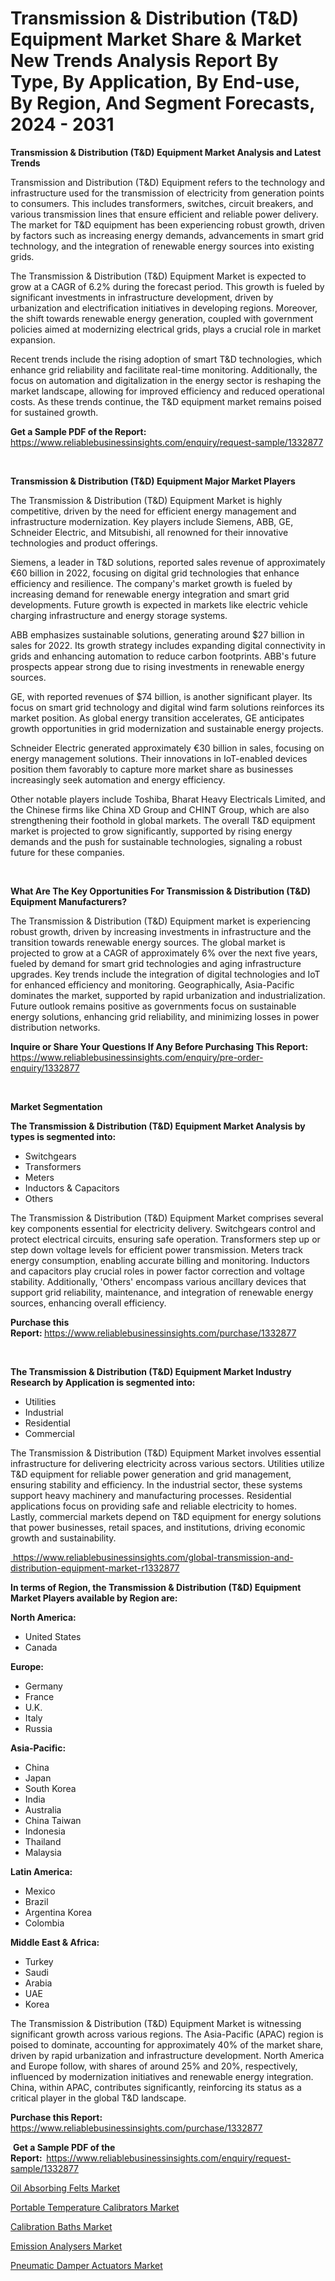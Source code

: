 <p><h1>Transmission & Distribution (T&D) Equipment Market Share & Market New Trends Analysis Report By Type, By Application, By End-use, By Region, And Segment Forecasts, 2024 - 2031</h1></p><p><strong>Transmission & Distribution (T&D) Equipment Market Analysis and Latest Trends</strong></p>
<p><p>Transmission and Distribution (T&D) Equipment refers to the technology and infrastructure used for the transmission of electricity from generation points to consumers. This includes transformers, switches, circuit breakers, and various transmission lines that ensure efficient and reliable power delivery. The market for T&D equipment has been experiencing robust growth, driven by factors such as increasing energy demands, advancements in smart grid technology, and the integration of renewable energy sources into existing grids.</p><p>The Transmission & Distribution (T&D) Equipment Market is expected to grow at a CAGR of 6.2% during the forecast period. This growth is fueled by significant investments in infrastructure development, driven by urbanization and electrification initiatives in developing regions. Moreover, the shift towards renewable energy generation, coupled with government policies aimed at modernizing electrical grids, plays a crucial role in market expansion.</p><p>Recent trends include the rising adoption of smart T&D technologies, which enhance grid reliability and facilitate real-time monitoring. Additionally, the focus on automation and digitalization in the energy sector is reshaping the market landscape, allowing for improved efficiency and reduced operational costs. As these trends continue, the T&D equipment market remains poised for sustained growth.</p></p>
<p><strong>Get a Sample PDF of the Report:&nbsp;</strong> <a href="https://www.reliablebusinessinsights.com/enquiry/request-sample/1332877?utm_campaign=62&utm_medium=2&utm_source=Github&utm_content=ia&utm_term=03102024&utm_id=transmission-distribution-td-equipment">https://www.reliablebusinessinsights.com/enquiry/request-sample/1332877</a></p>
<p>&nbsp;</p>
<p><strong>Transmission & Distribution (T&D) Equipment Major Market Players</strong></p>
<p><p>The Transmission & Distribution (T&D) Equipment Market is highly competitive, driven by the need for efficient energy management and infrastructure modernization. Key players include Siemens, ABB, GE, Schneider Electric, and Mitsubishi, all renowned for their innovative technologies and product offerings.</p><p>Siemens, a leader in T&D solutions, reported sales revenue of approximately €60 billion in 2022, focusing on digital grid technologies that enhance efficiency and resilience. The company's market growth is fueled by increasing demand for renewable energy integration and smart grid developments. Future growth is expected in markets like electric vehicle charging infrastructure and energy storage systems.</p><p>ABB emphasizes sustainable solutions, generating around $27 billion in sales for 2022. Its growth strategy includes expanding digital connectivity in grids and enhancing automation to reduce carbon footprints. ABB's future prospects appear strong due to rising investments in renewable energy sources.</p><p>GE, with reported revenues of $74 billion, is another significant player. Its focus on smart grid technology and digital wind farm solutions reinforces its market position. As global energy transition accelerates, GE anticipates growth opportunities in grid modernization and sustainable energy projects.</p><p>Schneider Electric generated approximately €30 billion in sales, focusing on energy management solutions. Their innovations in IoT-enabled devices position them favorably to capture more market share as businesses increasingly seek automation and energy efficiency.</p><p>Other notable players include Toshiba, Bharat Heavy Electricals Limited, and the Chinese firms like China XD Group and CHINT Group, which are also strengthening their foothold in global markets. The overall T&D equipment market is projected to grow significantly, supported by rising energy demands and the push for sustainable technologies, signaling a robust future for these companies.</p></p>
<p>&nbsp;</p>
<p><strong>What Are The Key Opportunities For Transmission & Distribution (T&D) Equipment Manufacturers?</strong></p>
<p><p>The Transmission & Distribution (T&D) Equipment market is experiencing robust growth, driven by increasing investments in infrastructure and the transition towards renewable energy sources. The global market is projected to grow at a CAGR of approximately 6% over the next five years, fueled by demand for smart grid technologies and aging infrastructure upgrades. Key trends include the integration of digital technologies and IoT for enhanced efficiency and monitoring. Geographically, Asia-Pacific dominates the market, supported by rapid urbanization and industrialization. Future outlook remains positive as governments focus on sustainable energy solutions, enhancing grid reliability, and minimizing losses in power distribution networks.</p></p>
<p><strong>Inquire or Share Your Questions If Any Before Purchasing This Report:</strong> <a href="https://www.reliablebusinessinsights.com/enquiry/pre-order-enquiry/1332877?utm_campaign=62&utm_medium=2&utm_source=Github&utm_content=ia&utm_term=03102024&utm_id=transmission-distribution-td-equipment">https://www.reliablebusinessinsights.com/enquiry/pre-order-enquiry/1332877</a></p>
<p>&nbsp;</p>
<p><strong>Market Segmentation</strong></p>
<p><strong>The Transmission & Distribution (T&D) Equipment Market Analysis by types is segmented into:</strong></p>
<p><ul><li>Switchgears</li><li>Transformers</li><li>Meters</li><li>Inductors & Capacitors</li><li>Others</li></ul></p>
<p><p>The Transmission & Distribution (T&D) Equipment Market comprises several key components essential for electricity delivery. Switchgears control and protect electrical circuits, ensuring safe operation. Transformers step up or step down voltage levels for efficient power transmission. Meters track energy consumption, enabling accurate billing and monitoring. Inductors and capacitors play crucial roles in power factor correction and voltage stability. Additionally, 'Others' encompass various ancillary devices that support grid reliability, maintenance, and integration of renewable energy sources, enhancing overall efficiency.</p></p>
<p><strong>Purchase this Report:&nbsp;</strong><a href="https://www.reliablebusinessinsights.com/purchase/1332877?utm_campaign=62&utm_medium=2&utm_source=Github&utm_content=ia&utm_term=03102024&utm_id=transmission-distribution-td-equipment">https://www.reliablebusinessinsights.com/purchase/1332877</a></p>
<p>&nbsp;</p>
<p><strong>The Transmission & Distribution (T&D) Equipment Market Industry Research by Application is segmented into:</strong></p>
<p><ul><li>Utilities</li><li>Industrial</li><li>Residential</li><li>Commercial</li></ul></p>
<p><p>The Transmission & Distribution (T&D) Equipment Market involves essential infrastructure for delivering electricity across various sectors. Utilities utilize T&D equipment for reliable power generation and grid management, ensuring stability and efficiency. In the industrial sector, these systems support heavy machinery and manufacturing processes. Residential applications focus on providing safe and reliable electricity to homes. Lastly, commercial markets depend on T&D equipment for energy solutions that power businesses, retail spaces, and institutions, driving economic growth and sustainability.</p></p>
<p><a href="https://www.reliablebusinessinsights.com/global-transmission-and-distribution-equipment-market-r1332877?utm_campaign=62&utm_medium=2&utm_source=Github&utm_content=ia&utm_term=03102024&utm_id=transmission-distribution-td-equipment">&nbsp;https://www.reliablebusinessinsights.com/global-transmission-and-distribution-equipment-market-r1332877</a></p>
<p><strong>In terms of Region, the Transmission & Distribution (T&D) Equipment Market Players available by Region are:</strong></p>
<p>
    <p> <strong> North America: </strong>
        <ul>
            <li>United States</li>
            <li>Canada</li>
        </ul>
        </p> 
    <p> <strong> Europe: </strong>
        <ul>
            <li>Germany</li>
            <li>France</li>
            <li>U.K.</li>
            <li>Italy</li>
            <li>Russia</li>
        </ul>
        </p> 
    <p> <strong> Asia-Pacific: </strong>
        <ul>
            <li>China</li>
            <li>Japan</li>
            <li>South Korea</li>
            <li>India</li>
            <li>Australia</li>
            <li>China Taiwan</li>
            <li>Indonesia</li>
            <li>Thailand</li>
            <li>Malaysia</li>
        </ul>
        </p> 
    <p> <strong> Latin America: </strong>
        <ul>
            <li>Mexico</li>
            <li>Brazil</li>
            <li>Argentina Korea</li>
            <li>Colombia</li>
        </ul>
        </p> 
    <p> <strong> Middle East & Africa: </strong>
        <ul>
            <li>Turkey</li>
            <li>Saudi</li>
            <li>Arabia</li>
            <li>UAE</li>
            <li>Korea</li>
        </ul>
    </p>
    </p>
<p><p>The Transmission & Distribution (T&D) Equipment Market is witnessing significant growth across various regions. The Asia-Pacific (APAC) region is poised to dominate, accounting for approximately 40% of the market share, driven by rapid urbanization and infrastructure development. North America and Europe follow, with shares of around 25% and 20%, respectively, influenced by modernization initiatives and renewable energy integration. China, within APAC, contributes significantly, reinforcing its status as a critical player in the global T&D landscape.</p></p>
<p><strong>Purchase this Report: </strong><a href="https://www.reliablebusinessinsights.com/purchase/1332877?utm_campaign=62&utm_medium=2&utm_source=Github&utm_content=ia&utm_term=03102024&utm_id=transmission-distribution-td-equipment">https://www.reliablebusinessinsights.com/purchase/1332877</a></p>
<p>&nbsp;<strong>Get a Sample PDF of the Report:&nbsp;&nbsp;</strong><a href="https://www.reliablebusinessinsights.com/enquiry/request-sample/1332877?utm_campaign=62&utm_medium=2&utm_source=Github&utm_content=ia&utm_term=03102024&utm_id=transmission-distribution-td-equipment">https://www.reliablebusinessinsights.com/enquiry/request-sample/1332877</a></p>
<p><strong></strong></p>
<p><p><a href="https://github.com/MCGEE-CRANECaitlyn/Market-Research-Report-List-1/blob/main/oil-absorbing-felts-market.md?utm_campaign=62&utm_medium=2&utm_source=Github&utm_content=ia&utm_term=03102024&utm_id=transmission-distribution-td-equipment">Oil Absorbing Felts Market</a></p><p><a href="https://www.linkedin.com/pulse/global-portable-temperature-calibrators-market-focus-product-ktxsf?utm_campaign=62&utm_medium=2&utm_source=Github&utm_content=ia&utm_term=03102024&utm_id=transmission-distribution-td-equipment">Portable Temperature Calibrators Market</a></p><p><a href="https://www.linkedin.com/pulse/global-calibration-baths-market-product-type-application-region-lrihf?utm_campaign=62&utm_medium=2&utm_source=Github&utm_content=ia&utm_term=03102024&utm_id=transmission-distribution-td-equipment">Calibration Baths Market</a></p><p><a href="https://www.linkedin.com/pulse/global-emission-analysers-market-pulse-trends-growth-analysis-mzrwf?utm_campaign=62&utm_medium=2&utm_source=Github&utm_content=ia&utm_term=03102024&utm_id=transmission-distribution-td-equipment">Emission Analysers Market</a></p><p><a href="https://github.com/Annahawkins697/Market-Research-Report-List-1/blob/main/pneumatic-damper-actuators-market.md?utm_campaign=62&utm_medium=2&utm_source=Github&utm_content=ia&utm_term=03102024&utm_id=transmission-distribution-td-equipment">Pneumatic Damper Actuators Market</a></p></p>